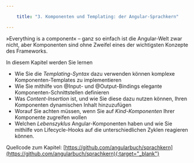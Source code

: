 ```yaml
---

    title: "3. Komponenten und Templating: der Angular-Sprachkern"

---
```


»Everything is a component« – ganz so einfach ist die Angular-Welt zwar nicht, aber Komponenten sind ohne Zweifel eines der wichtigsten Konzepte des Frameworks. 

In diesem Kapitel werden Sie lernen
- Wie Sie die *Templating-Syntax* dazu verwenden können komplexe Komponenten-Templates zu implementieren
- Wie Sie mithilfe von @Input- und @Output-Bindings elegante Komponenten-Schnittstellen definieren
- Was *Content-Insertion* ist, und wie Sie diese dazu nutzen können, Ihren Komponenten dynamischen Inhalt hinzuzufügen
- Worauf Sie achten müssen, wenn Sie auf *Kind-Komponenten* Ihrer Komponente zugreifen wollen
- Welchen *Lebenszyklus* Angular-Komponenten haben und wie Sie mithilfe von Lifecycle-Hooks auf die unterschiedlichen Zyklen reagieren können.

Quellcode zum Kapitel: [https://github.com/angularbuch/sprachkern](https://github.com/angularbuch/sprachkern){:target="_blank"}

  
